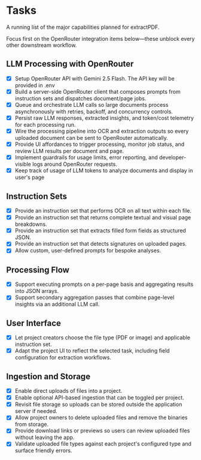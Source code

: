 # Tasks

A running list of the major capabilities planned for extractPDF.

Focus first on the OpenRouter integration items below—these unblock every other downstream workflow.

## LLM Processing with OpenRouter
- [x] Setup OpenRouter API with Gemini 2.5 Flash. The API key will be provided in .env
- [x] Build a server-side OpenRouter client that composes prompts from instruction sets and dispatches document/page jobs.
- [x] Queue and orchestrate LLM calls so large documents process asynchronously with retries, backoff, and concurrency controls.
- [x] Persist raw LLM responses, extracted insights, and token/cost telemetry for each processing run.
- [x] Wire the processing pipeline into OCR and extraction outputs so every uploaded document can be sent to OpenRouter automatically.
- [x] Provide UI affordances to trigger processing, monitor job status, and review LLM results per document and page.
- [x] Implement guardrails for usage limits, error reporting, and developer-visible logs around OpenRouter requests.
- [x] Keep track of usage of LLM tokens to analyze documents and display in user's page

## Instruction Sets
- [x] Provide an instruction set that performs OCR on all text within each file.
- [x] Provide an instruction set that returns complete textual and visual page breakdowns.
- [x] Provide an instruction set that extracts filled form fields as structured JSON.
- [x] Provide an instruction set that detects signatures on uploaded pages.
- [x] Allow custom, user-defined prompts for bespoke analyses.

## Processing Flow
- [x] Support executing prompts on a per-page basis and aggregating results into JSON arrays.
- [x] Support secondary aggregation passes that combine page-level insights via an additional LLM call.

## User Interface
- [x] Let project creators choose the file type (PDF or image) and applicable instruction set.
- [x] Adapt the project UI to reflect the selected task, including field configuration for extraction workflows.

## Ingestion and Storage
- [x] Enable direct uploads of files into a project.
- [x] Enable optional API-based ingestion that can be toggled per project.
- [x] Revisit file storage so uploads can be stored outside the application server if needed.
- [x] Allow project owners to delete uploaded files and remove the binaries from storage.
- [x] Provide download links or previews so users can review uploaded files without leaving the app.
- [x] Validate uploaded file types against each project's configured type and surface friendly errors.
